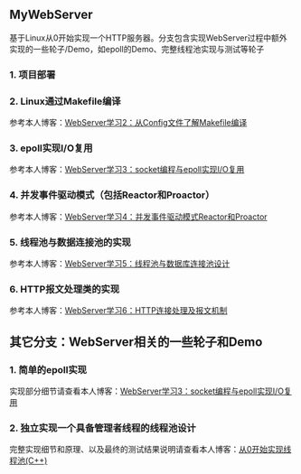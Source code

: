 ## MyWebServer

基于Linux从0开始实现一个HTTP服务器。分支包含实现WebServer过程中额外实现的一些轮子/Demo，如epoll的Demo、完整线程池实现与测试等轮子

### 1. 项目部署

### 2. Linux通过Makefile编译

参考本人博客：[WebServer学习2：从Config文件了解Makefile编译](https://akirazheng.github.io/2024/03/03/WebServer%E5%AD%A6%E4%B9%A02%EF%BC%9A%E4%BB%8EConfig%E6%96%87%E4%BB%B6%E4%BA%86%E8%A7%A3Makefile%E7%BC%96%E8%AF%91/)

### 3. epoll实现I/O复用

参考本人博客：[WebServer学习3：socket编程与epoll实现I/O复用](https://akirazheng.github.io/2024/03/04/WebServer%E5%AD%A6%E4%B9%A03%EF%BC%9Asocket%E7%BC%96%E7%A8%8B%E4%B8%8Eepoll%E5%AE%9E%E7%8E%B0I-O%E5%A4%8D%E7%94%A8/)

### 4. 并发事件驱动模式（包括Reactor和Proactor）

参考本人博客：[WebServer学习4：并发事件驱动模式Reactor和Proactor](https://akirazheng.github.io/2024/03/05/WebServer%E5%AD%A6%E4%B9%A04%EF%BC%9A%E5%B9%B6%E5%8F%91%E4%BA%8B%E4%BB%B6%E9%A9%B1%E5%8A%A8%E6%A8%A1%E5%BC%8FReactor%E5%92%8CProactor/)

### 5. 线程池与数据连接池的实现

参考本人博客：[WebServer学习5：线程池与数据库连接池设计](https://akirazheng.github.io/2024/03/09/WebServer%E5%AD%A6%E4%B9%A05%EF%BC%9A%E7%BA%BF%E7%A8%8B%E6%B1%A0%E4%B8%8E%E6%95%B0%E6%8D%AE%E5%BA%93%E8%BF%9E%E6%8E%A5%E6%B1%A0%E8%AE%BE%E8%AE%A1/)

### 6. HTTP报文处理类的实现

参考本人博客：[WebServer学习6：HTTP连接处理及报文机制](https://akirazheng.github.io/2024/03/11/WebServer%E5%AD%A6%E4%B9%A06%EF%BC%9AHTTP%E8%BF%9E%E6%8E%A5%E5%A4%84%E7%90%86%E5%8F%8A%E6%8A%A5%E6%96%87%E6%9C%BA%E5%88%B6/)

## 其它分支：WebServer相关的一些轮子和Demo

### 1. 简单的epoll实现

实现部分细节请查看本人博客：[WebServer学习3：socket编程与epoll实现I/O复用](https://akirazheng.github.io/2024/03/04/WebServer%E5%AD%A6%E4%B9%A03%EF%BC%9Asocket%E7%BC%96%E7%A8%8B%E4%B8%8Eepoll%E5%AE%9E%E7%8E%B0I-O%E5%A4%8D%E7%94%A8/)

### 2. 独立实现一个具备管理者线程的线程池设计

完整实现细节和原理、以及最终的测试结果说明请查看本人博客：[从0开始实现线程池(C++)](https://akirazheng.github.io/2024/02/07/%E7%BA%BF%E7%A8%8B%E6%B1%A0%EF%BC%88C++%EF%BC%89/)
